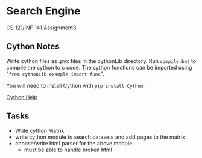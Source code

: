 # Search Engine
CS 121/INF 141 Assignment3.

## Cython Notes
Write cython files as .pyx files in the cythonLib directory. Run `compile.bat` to compile the cython to c code. The cython functions can be imported using "`from cythonLib.example import func`".

You will need to install Cython with `pip install Cython`.

[Cython Help](https://cython.readthedocs.io/en/latest/src/userguide/language_basics.html)

## Tasks

- Write cython Matrix
- write cython module to search datasets and add pages to the matrix
- choose/write html parser for the above module.
    - must be able to handle broken html